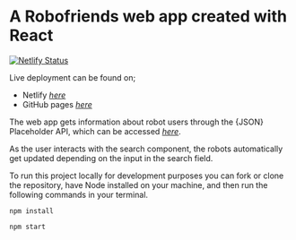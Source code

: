 # A Robofriends web app created with React
[![Netlify Status](https://api.netlify.com/api/v1/badges/d7b86032-a1c1-4047-84b5-7f2c8ee822e9/deploy-status)](https://app.netlify.com/sites/robofriendswithme/deploys)

Live deployment can be found on;
- Netlify [_here_](https://robofriendswithme.netlify.app/)
- GitHub pages [_here_](https://donmarvex.github.io/robofriends/)

The web app gets information about robot users through the {JSON} Placeholder API, which can be accessed  [_here_](https://jsonplaceholder.typicode.com/).

As the user interacts with the search component, the robots automatically get updated depending on the input in the search field.

To run this project locally for development purposes you can fork or clone the repository, have Node installed on your machine, and then run the following commands in your terminal.

`npm install`

`npm start`
